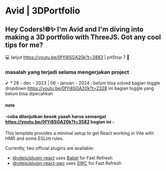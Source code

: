 # Avid | 3DPortfolio

## Hey Coders!🌐✨ I'm Avid and I'm diving into making a 3D portfolio with ThreeJS. Got any cool tips for me?

💻 lanjut https://youtu.be/0fYi8SGA20k?t=3883 | pitStop 7 🚀

### masalah yang terjadi selama mengerjakan project

✔ \* 26 - dec - 2023 | 06 - januari - 2024 : belum bisa solved bagian toggle dropdown https://youtu.be/0fYi8SGA20k?t=2328 ini bagian toggle yang belum bisa dipecahkan

#### note

-**coba dilanjutkan besok yaaah harus semangat https://youtu.be/0fYi8SGA20k?t=3582 bagian ini -**

####

This template provides a minimal setup to get React working in Vite with HMR and some ESLint rules.

Currently, two official plugins are available:

- [@vitejs/plugin-react](https://github.com/vitejs/vite-plugin-react/blob/main/packages/plugin-react/README.md) uses [Babel](https://babeljs.io/) for Fast Refresh
- [@vitejs/plugin-react-swc](https://github.com/vitejs/vite-plugin-react-swc) uses [SWC](https://swc.rs/) for Fast Refresh
